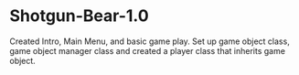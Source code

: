 # Shotgun-Bear-1.0
Created Intro, Main Menu, and basic game play. Set up game object class, game object manager class and created a player class that inherits game object.
